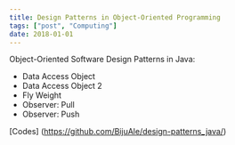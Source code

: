 ```yaml
---
title: Design Patterns in Object-Oriented Programming
tags: ["post", "Computing"]
date: 2018-01-01
---
```


Object-Oriented Software Design Patterns in Java:

- Data Access Object
- Data Access Object 2
- Fly Weight
- Observer: Pull
- Observer: Push

[Codes] (https://github.com/BijuAle/design-patterns_java/)
